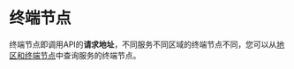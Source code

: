 # 终端节点<a name="ZH-CN_TOPIC_0170870971"></a>

终端节点即调用API的**请求地址**，不同服务不同区域的终端节点不同，您可以从[地区和终端节点](https://developer.huaweicloud.com/endpoint?functiongraph)中查询服务的终端节点。

